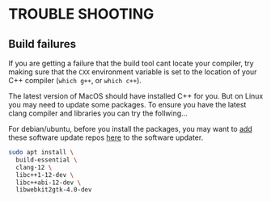 # TROUBLE SHOOTING

## Build failures

If you are getting a failure that the build tool cant locate your
compiler, try making sure that the `CXX` environment variable is
set to the location of your C++ compiler (`which g++`, or `which c++`).

The latest version of MacOS should have installed C++ for you. But
on Linux you may need to update some packages. To ensure you have
the latest clang compiler and libraries you can try the follwing...

For debian/ubuntu, before you install the packages, you may want
to [add][0] these software update repos [here][1] to the software
updater.

```sh
sudo apt install \
  build-essential \
  clang-12 \
  libc++1-12-dev \
  libc++abi-12-dev \
  libwebkit2gtk-4.0-dev
```

[0]:https://linuxize.com/post/how-to-add-apt-repository-in-ubuntu/
[1]:https://apt.llvm.org/
